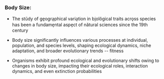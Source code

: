 ### Body Size:

- The stŭdy of ge̱ogra̖phical varia̖tion in bi̱olŏgical traits acro̖ss species has been a fundame̖ntal aspe̗ct of nătural sciences since the 19th century

- Body size significantly influences various processes at individual, population, and species levels, shaping ecological dynamics, niche adaptation, and broader evolutionary trends -- fitness

- Organisms exhibit profound ecological and evolutionary shifts owing to changes in body size, impacting their ecological roles, interaction dynamics, and even extinction probabilities